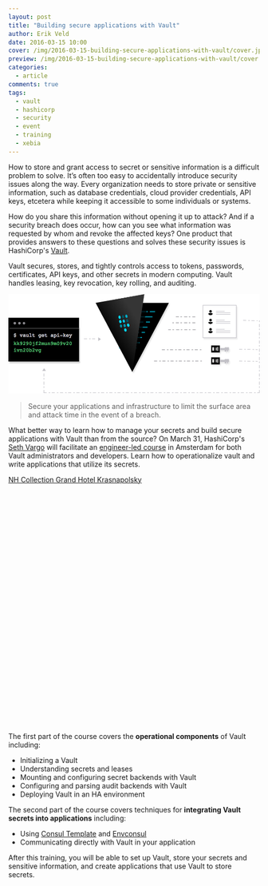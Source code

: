 ```yaml
---
layout: post
title: "Building secure applications with Vault"
author: Erik Veld
date: 2016-03-15 10:00
cover: /img/2016-03-15-building-secure-applications-with-vault/cover.jpg
preview: /img/2016-03-15-building-secure-applications-with-vault/cover.jpg
categories:
  - article
comments: true
tags:
  - vault
  - hashicorp
  - security
  - event
  - training
  - xebia
---
```

How to store and grant access to secret or sensitive information is a difficult problem to solve. It’s often too easy to accidentally introduce security issues along the way. Every organization needs to store private or sensitive information, such as database credentials, cloud provider credentials, API keys, etcetera while keeping it accessible to some individuals or systems.

How do you share this information without opening it up to attack? And if a security breach does occur, how can you see what information was requested by whom and revoke the affected keys? One product that provides answers to these questions and solves these security issues is HashiCorp's [Vault](https://www.vaultproject.io/).

Vault secures, stores, and tightly controls access to tokens, passwords, certificates, API keys, and other secrets in modern computing. Vault handles leasing, key revocation, key rolling, and auditing.

![Vault](/img/2016-03-15-building-secure-applications-with-vault/vault.png)

> Secure your applications and infrastructure to limit the surface area and attack time in the event of a breach.

What better way to learn how to manage your secrets and build secure applications with Vault than from the source? On March 31, HashiCorp's [Seth Vargo](https://twitter.com/sethvargo) will facilitate an [engineer-led course](https://ti.to/hashicorp/training-amsterdam-building-secure-applications-with-vault) in Amsterdam for both Vault administrators and developers. Learn how to operationalize vault and write applications that utilize its secrets.

<script type="text/javascript" src="http://maps.google.com/maps/api/js?sensor=false"></script>
<div style="overflow:hidden;height:500px;width:960px;"><div id="gmap_canvas" style="height:500px;width:960px;">
  <a class="google-map-code" href="http://www.map-embed.com" id="get-map-data">NH Collection Grand Hotel Krasnapolsky</a>
  <style>#gmap_canvas img{max-width:none!important;background:none!important}</style>
</div>
<script type="text/javascript"> function init_map(){
  var myOptions = {
    zoom:15,
    center:new google.maps.LatLng(52.37258780000001,4.894780200000014),
    mapTypeId: google.maps.MapTypeId.ROADMAP,
    scrollwheel: false
  };map = new google.maps.Map(document.getElementById("gmap_canvas"), myOptions);marker = new google.maps.Marker({map: map,position: new google.maps.LatLng(52.37258780000001, 4.894780200000014)});infowindow = new google.maps.InfoWindow({content:"NH Collection Grand Hotel Krasnapolsky" });google.maps.event.addListener(marker, "click", function(){infowindow.open(map,marker);});}google.maps.event.addDomListener(window, 'load', init_map);
</script>
</div>

The first part of the course covers the **operational components** of Vault including:

- Initializing a Vault
- Understanding secrets and leases
- Mounting and configuring secret backends with Vault
- Configuring and parsing audit backends with Vault
- Deploying Vault in an HA environment

The second part of the course covers techniques for **integrating Vault secrets into applications** including:

- Using [Consul Template](https://github.com/hashicorp/consul-template) and [Envconsul](https://github.com/hashicorp/envconsul)
- Communicating directly with Vault in your application

After this training, you will be able to set up Vault, store your secrets and sensitive information, and create applications that use Vault to store secrets.
